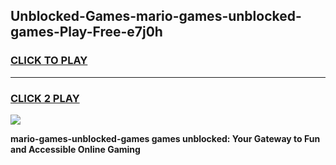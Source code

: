 
## Unblocked-Games-mario-games-unblocked-games-Play-Free-e7j0h
<h3>
<a href="https://premium76.site?title=mario-games-unblocked-games&ref=15A">CLICK TO PLAY</a></h3>
<hr>

<h3>
<a href="https://premium76.site?title=mario-games-unblocked-games&ref=15A">CLICK 2 PLAY</a>
  
</h3>

<a href="https://premium76.site?title=mario-games-unblocked-games&ref=15A"><img src="https://clearcache.store/games.png"></a>


**mario-games-unblocked-games games unblocked: Your Gateway to Fun and Accessible Online Gaming**
